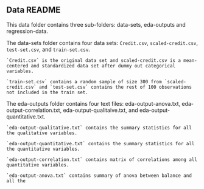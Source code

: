 ## Data README

This data folder contains three sub-folders: data-sets, eda-outputs and regression-data.

The data-sets folder contains four data sets: `Credit.csv`, `scaled-credit.csv`, `test-set.csv`, and `train-set.csv`.

	`Credit.csv` is the original data set and scaled-credit.csv is a mean-centered and standardized data set after dummy out categorical variables.
	
	`train-set.csv` contains a random sample of size 300 from `scaled-credit.csv` and `test-set.csv` contains the rest of 100 observations not included in the train set. 

The eda-outputs folder contains four text files: eda-output-anova.txt, eda-output-correlation.txt, eda-output-qualitaive.txt, and eda-output-quantitative.txt.

	`eda-output-qualitative.txt` contains the summary statistics for all the qualitative variables.

	`eda-output-quantitative.txt` contains the summary statistics for all the quantitative variables.
	
	`eda-output-correlation.txt` contains matrix of correlations among all quantitative variables.

	`eda-output-anova.txt` contains summary of anova between balance and all the 
  
